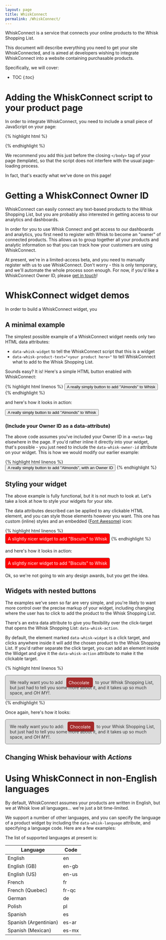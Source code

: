 ```yaml
---
layout: page
title: WhiskConnect
permalink: /WhiskConnect/
---
```



WhiskConnect is a service that connects your online products to the Whisk Shopping List.

This document will describe everything you need to get your site WhiskConnected, and is aimed at developers wishing to integrate WhiskConnect into a website containing purchasable products.

Specifically, we will cover:

* TOC
{:toc}


# Adding the WhiskConnect script to your product page

In order to integrate WhiskConnect, you need to include a small piece of JavaScript on your page:

{% highlight html %}
<script async="true" src="//widget.whisk.com/assets/whiskbutton.js" type="text/javascript"></script>
{% endhighlight %}

We recommend you add this just before the closing `</body>` tag of your page (template), so that the script does not interfere with the usual page-loading process.

In fact, that's exactly what we've done on this page!


# Getting a WhiskConnect Owner ID

WhiskConnect can easily connect any text-based products to the Whisk Shopping List, but you are probably also interested in getting access to our analytics and dashboards.

In order for you to use Whisk Connect and get access to our dashboards and analytics, you first need to register with Whisk to become an "owner" of connected products. This allows us to group together all your products and analytic information so that you can track how your customers are using WhiskConnect.

At present, we're in a limited-access beta, and you need to manually register with us to use WhiskConnect. Don't worry - this is only temporary, and we'll automate the whole process soon enough. For now, if you'd like a WhiskConnect Owner ID, please [get in touch](hello@whisk.com)!

# WhiskConnect widget demos

In order to build a WhiskConnect widget, you

## A minimal example

The simplest possible example of a WhiskConnect widget needs only two HTML data attributes:

* `data-whisk-widget` to tell the WhiskConnect script that this is a widget
* `data-whisk-product-text="<your product here>"` to tell WhiskConnect what to add to the Whisk Shopping List.

Sounds easy? It is! Here's a simple HTML button enabled with WhiskConnect:

{% highlight html linenos %}
<button type="button" data-whisk-widget data-whisk-product-text="Almonds">
  A really simply button to add "Almonds" to Whisk
</button>
{% endhighlight %}

and here's how it looks in action:

<button type="button" data-whisk-widget data-whisk-product-text="Almonds">
  A really simply button to add "Almonds" to Whisk
</button>

### (Include your Owner ID as a data-attribute)

The above code assumes you've included your Owner ID in a `<meta>` tag elsewhere in the page. If you'd rather inline it directly into your widget, that's possible - you just need to include the `data-whisk-owner-id` attribute on your widget. This is how we would modify our earlier example:

{% highlight html linenos %}
<button type="button" data-whisk-widget data-whisk-product-text="Almonds"
    data-whisk-owner-id="d84ecba1-bfb1-4395-99f0-ae02910d4802">
  A really simply button to add "Almonds", with an Owner ID
</button>
{% endhighlight %}

## Styling your widget

The above example is fully functional, but it is not much to look at. Let's take a look at how to style your widgets for your site.

The data attributes described can be applied to any clickable HTML element, and you can style those elements however you want. This one has custom (inline) styles and an embedded ([Font Awesome](http://fortawesome.github.io/Font-Awesome/)) icon:

{% highlight html linenos %}
<a data-whisk-widget
    data-whisk-product-text="Biscuits"
    style="border-radius: 5px; border: 1px solid #777; color: white; background-color: red; padding: 1ex; cursor: pointer; display: inline-block;">
  <i class="fa fa-check-square"></i>
  A slightly nicer widget to add "Biscuits" to Whisk
</a>
{% endhighlight %}

and here's how it looks in action:

<a data-whisk-widget
    data-whisk-product-text="Biscuits"
    style="border-radius: 5px; border: 1px solid #777; color: white; background-color: red; padding: 1ex; cursor: pointer; display: inline-block;">
  <i class="fa fa-check-square"></i>
  A slightly nicer widget to add "Biscuits" to Whisk
</a>

Ok, so we're not going to win any design awards, but you get the idea.

## Widgets with nested buttons


The examples we've seen so far are very simple, and you're likely to want more control over the precise markup of your widget, including changing where the user has to click to add the product to the Whisk Shopping List.

There's an extra data attribute to give you flexibility over the click-target that opens the Whisk Shopping List: `data-whisk-action`.

By default, the element marked `data-whisk-widget` is a click target, and clicks anywhere inside it will add the chosen product to the Whisk Shopping List. If you'd rather separate the click target, you can add an element inside the Widget and give it the `data-whisk-action` attribute to make it the clickable target.

{% highlight html linenos %}
<div data-whisk-widget
    data-whisk-product-text="Chocolate"
    style="border-radius: 5px; border: 1px solid #777; color: #333; background-color: #ddd; padding: 1em;">
  We really want you to add
  <a data-whisk-action style="border-radius: 5px; background-color: brown; color: white; cursor: pointer; padding: 1ex; margin: 1ex; whitespace: no-wrap;">
    <i class="fa fa-check-square"></i> Chocolate
  </a>
  to your Whisk Shopping List, but just had to tell you some more about it, and it takes up so much space, and <i>OH MY!</i>.
</div>
{% endhighlight %}

Once again, here's how it looks:

<div data-whisk-widget
    data-whisk-product-text="Chocolate"
    style="border-radius: 5px; border: 1px solid #777; color: #333; background-color: #ddd; padding: 1em;">
  We really want you to add:
  <a data-whisk-action style="border-radius: 5px; background-color: brown; color: white; cursor: pointer; padding: 1ex; margin: 1ex; whitespace: no-wrap;">
    <i class="fa fa-check-square"></i> Chocolate
  </a>
  to your Whisk Shopping List, but just had to tell you some more about it, and it takes up so much space, and <i>OH MY!</i>.
</div>



## Changing Whisk behaviour with <i>Actions</i>


# Using WhiskConnect in non-English languages

By default, WhiskConnect assumes your products are written in English, but we at Whisk love all languages... we're just a bit time-limited.

We support a number of other languages, and you can specify the language of a product widget by including the `data-whisk-language` attribute, and specifying a language code. Here are a few examples:

The list of supported languages at present is:

<table>
  <thead>
    <tr><th>Language</th><th>Code</th></tr>
  </thead>
  <tbody>
    <tr><td>English</td><td>en</td></tr>
    <tr><td>English (GB)</td><td>en-gb</td></tr>
    <tr><td>English (US)</td><td>en-us</td></tr>
    <tr><td>French</td><td>fr</td></tr>
    <tr><td>French (Quebec)</td><td>fr-qc</td></tr>
    <tr><td>German</td><td>de</td></tr>
    <tr><td>Polish</td><td>pl</td></tr>
    <tr><td>Spanish</td><td>es</td></tr>
    <tr><td>Spanish (Argentinian)</td><td>es-ar</td></tr>
    <tr><td>Spanish (Mexican)</td><td>es-mx</td></tr>
  </tbody>
</table>

<script async="true" src="//widget.whisk.com/assets/whiskbutton.js" type="text/javascript"></script>
